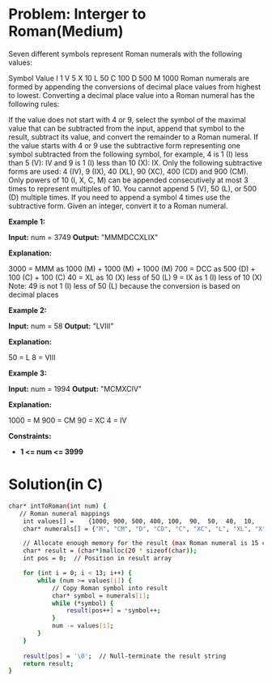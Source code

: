 # Problem: Interger to Roman(Medium)
Seven different symbols represent Roman numerals with the following values:

Symbol	Value
I	      1
V	      5
X	     10
L	     50
C	    100
D	    500
M	   1000
Roman numerals are formed by appending the conversions of decimal place values from highest to lowest. Converting a decimal place value into a Roman numeral has the following rules:

If the value does not start with 4 or 9, select the symbol of the maximal value that can be subtracted from the input, append that symbol to the result, subtract its value, and convert the remainder to a Roman numeral.
If the value starts with 4 or 9 use the subtractive form representing one symbol subtracted from the following symbol, for example, 4 is 1 (I) less than 5 (V): IV and 9 is 1 (I) less than 10 (X): IX. Only the following subtractive forms are used: 4 (IV), 9 (IX), 40 (XL), 90 (XC), 400 (CD) and 900 (CM).
Only powers of 10 (I, X, C, M) can be appended consecutively at most 3 times to represent multiples of 10. You cannot append 5 (V), 50 (L), or 500 (D) multiple times. If you need to append a symbol 4 times use the subtractive form.
Given an integer, convert it to a Roman numeral.

**Example 1:**

**Input:** num = 3749
**Output:** "MMMDCCXLIX"

**Explanation:**

3000 = MMM as 1000 (M) + 1000 (M) + 1000 (M)
 700 = DCC as 500 (D) + 100 (C) + 100 (C)
  40 = XL as 10 (X) less of 50 (L)
   9 = IX as 1 (I) less of 10 (X)
Note: 49 is not 1 (I) less of 50 (L) because the conversion is based on decimal places

**Example 2:**

**Input:** num = 58
**Output:** "LVIII"

**Explanation:**

50 = L
 8 = VIII

**Example 3:**

**Input:** num = 1994
**Output:** "MCMXCIV"

**Explanation:**

1000 = M
 900 = CM
  90 = XC
   4 = IV

**Constraints:**
- **1 <= num <= 3999**

# Solution(in C)
```bash
char* intToRoman(int num) {
   // Roman numeral mappings
    int values[] =    {1000, 900, 500, 400, 100,  90,  50,  40,  10,   9,   5,   4,   1};
    char* numerals[] = {"M", "CM", "D", "CD", "C", "XC", "L", "XL", "X", "IX", "V", "IV", "I"};

    // Allocate enough memory for the result (max Roman numeral is 15 chars for 3999)
    char* result = (char*)malloc(20 * sizeof(char));
    int pos = 0;  // Position in result array

    for (int i = 0; i < 13; i++) {
        while (num >= values[i]) {
            // Copy Roman symbol into result
            char* symbol = numerals[i];
            while (*symbol) {
                result[pos++] = *symbol++;
            }
            num -= values[i];
        }
    }
    
    result[pos] = '\0';  // Null-terminate the result string
    return result;
}
```